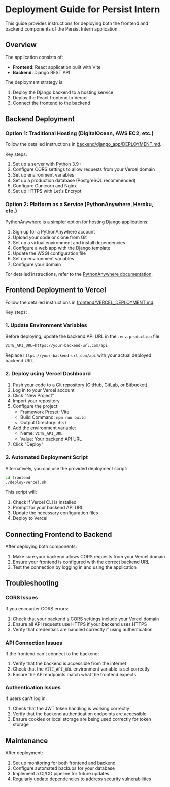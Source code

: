 # Deployment Guide for Persist Intern

This guide provides instructions for deploying both the frontend and backend components of the Persist Intern application.

## Overview

The application consists of:
- **Frontend**: React application built with Vite
- **Backend**: Django REST API

The deployment strategy is:
1. Deploy the Django backend to a hosting service
2. Deploy the React frontend to Vercel
3. Connect the frontend to the backend

## Backend Deployment

### Option 1: Traditional Hosting (DigitalOcean, AWS EC2, etc.)

Follow the detailed instructions in [backend/django_app/DEPLOYMENT.md](backend/django_app/DEPLOYMENT.md).

Key steps:
1. Set up a server with Python 3.9+
2. Configure CORS settings to allow requests from your Vercel domain
3. Set up environment variables
4. Set up a production database (PostgreSQL recommended)
5. Configure Gunicorn and Nginx
6. Set up HTTPS with Let's Encrypt

### Option 2: Platform as a Service (PythonAnywhere, Heroku, etc.)

PythonAnywhere is a simpler option for hosting Django applications:

1. Sign up for a PythonAnywhere account
2. Upload your code or clone from Git
3. Set up a virtual environment and install dependencies
4. Configure a web app with the Django template
5. Update the WSGI configuration file
6. Set up environment variables
7. Configure your domain

For detailed instructions, refer to the [PythonAnywhere documentation](https://help.pythonanywhere.com/pages/DeployExistingDjangoProject/).

## Frontend Deployment to Vercel

Follow the detailed instructions in [frontend/VERCEL_DEPLOYMENT.md](frontend/VERCEL_DEPLOYMENT.md).

Key steps:

### 1. Update Environment Variables

Before deploying, update the backend API URL in the `.env.production` file:

```
VITE_API_URL=https://your-backend-url.com/api
```

Replace `https://your-backend-url.com/api` with your actual deployed backend URL.

### 2. Deploy using Vercel Dashboard

1. Push your code to a Git repository (GitHub, GitLab, or Bitbucket)
2. Log in to your Vercel account
3. Click "New Project"
4. Import your repository
5. Configure the project:
   - Framework Preset: Vite
   - Build Command: `npm run build`
   - Output Directory: `dist`
6. Add the environment variable:
   - Name: `VITE_API_URL`
   - Value: Your backend API URL
7. Click "Deploy"

### 3. Automated Deployment Script

Alternatively, you can use the provided deployment script:

```bash
cd frontend
./deploy-vercel.sh
```

This script will:
1. Check if Vercel CLI is installed
2. Prompt for your backend API URL
3. Update the necessary configuration files
4. Deploy to Vercel

## Connecting Frontend to Backend

After deploying both components:

1. Make sure your backend allows CORS requests from your Vercel domain
2. Ensure your frontend is configured with the correct backend URL
3. Test the connection by logging in and using the application

## Troubleshooting

### CORS Issues

If you encounter CORS errors:

1. Check that your backend's CORS settings include your Vercel domain
2. Ensure all API requests use HTTPS if your backend uses HTTPS
3. Verify that credentials are handled correctly if using authentication

### API Connection Issues

If the frontend can't connect to the backend:

1. Verify that the backend is accessible from the internet
2. Check that the `VITE_API_URL` environment variable is set correctly
3. Ensure the API endpoints match what the frontend expects

### Authentication Issues

If users can't log in:

1. Check that the JWT token handling is working correctly
2. Verify that the backend authentication endpoints are accessible
3. Ensure cookies or local storage are being used correctly for token storage

## Maintenance

After deployment:

1. Set up monitoring for both frontend and backend
2. Configure automated backups for your database
3. Implement a CI/CD pipeline for future updates
4. Regularly update dependencies to address security vulnerabilities 